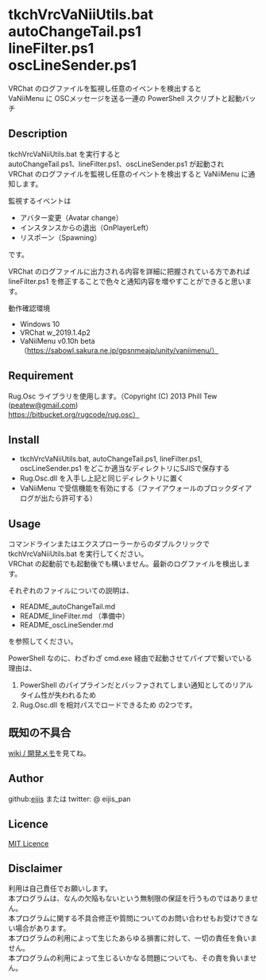 tkchVrcVaNiiUtils.bat<br>
autoChangeTail.ps1<br>
lineFilter.ps1<br>
oscLineSender.ps1<br>
====

VRChat のログファイルを監視し任意のイベントを検出すると<br>
VaNiiMenu に OSCメッセージを送る一連の PowerShell スクリプトと起動バッチ 

## Description

tkchVrcVaNiiUtils.bat を実行すると<br>
autoChangeTail.ps1、lineFilter.ps1、oscLineSender.ps1 が起動され<br>
VRChat のログファイルを監視し任意のイベントを検出すると VaNiiMenu に通知します。

監視するイベントは
- アバター変更（Avatar change）
- インスタンスからの退出（OnPlayerLeft）
- リスポーン（Spawning）

です。

VRChat のログファイルに出力される内容を詳細に把握されている方であれば<br>
lineFilter.ps1 を修正することで色々と通知内容を増やすことができると思います。

動作確認環境
- Windows 10
- VRChat w_2019.1.4p2
- VaNiiMenu v0.10h beta（https://sabowl.sakura.ne.jp/gpsnmeajp/unity/vaniimenu/）

## Requirement

Rug.Osc ライブラリを使用します。（Copyright (C) 2013 Phill Tew (peatew@gmail.com)<br>
https://bitbucket.org/rugcode/rug.osc）

## Install

- tkchVrcVaNiiUtils.bat, autoChangeTail.ps1, lineFilter.ps1, oscLineSender.ps1 をどこか適当なディレクトリにSJISで保存する
- Rug.Osc.dll を入手し上記と同じディレクトリに置く
- VaNiiMenu で受信機能を有効にする（ファイアウォールのブロックダイアログが出たら許可する）

## Usage

コマンドラインまたはエクスプローラーからのダブルクリックで tkchVrcVaNiiUtils.bat を実行してください。<br>
VRChat の起動前でも起動後でも構いません。最新のログファイルを検出します。

それぞれのファイルについての説明は、
- README_autoChangeTail.md
- README_lineFilter.md （準備中）
- README_oscLineSender.md

を参照してください。

PowerShell なのに、わざわざ cmd.exe 経由で起動させてパイプで繋いでいる理由は、
1. PowerShell のパイプラインだとバッファされてしまい通知としてのリアルタイム性が失われるため
2. Rug.Osc.dll を相対パスでロードできるため
の2つです。

## 既知の不具合

[wiki / 開発メモ](https://github.com/eijis-pan/tkchVrcVaNiiUtils/wiki/開発メモ)を見てね。

## Author

github:[eijis](https://github.com/eijis-pan)  または twitter: @ eijis_pan

## Licence

[MIT Licence](https://github.com/eijis-pan/tkchVrcVaNiiUtils/LICENCE.txt) 

## Disclaimer

利用は自己責任でお願いします。<br>
本プログラムは、なんの欠陥もないという無制限の保証を行うものではありません。<br>
本プログラムに関する不具合修正や質問についてのお問い合わせもお受けできない場合があります。<br>
本プログラムの利用によって生じたあらゆる損害に対して、一切の責任を負いません。<br>
本プログラムの利用によって生じるいかなる問題についても、その責を負いません。
